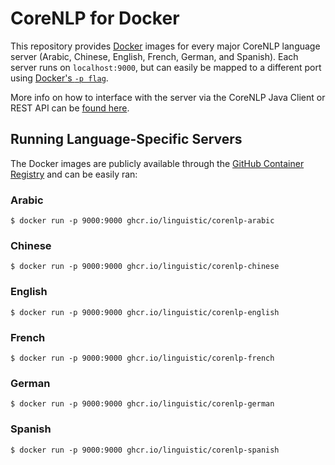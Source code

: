 # CoreNLP for Docker

This repository provides [Docker](https://docker.com) images for every major CoreNLP language server (Arabic, Chinese, English, French, German, and Spanish). Each server runs on `localhost:9000`, but can easily be mapped to a different port using [Docker's `-p flag`](https://docs.docker.com/config/containers/container-networking/#published-ports).

More info on how to interface with the server via the CoreNLP Java Client or REST API can be [found here](https://stanfordnlp.github.io/CoreNLP/corenlp-server.html).

## Running Language-Specific Servers

The Docker images are publicly available through the [GitHub Container Registry](ghcr.io) and can be easily ran:

### Arabic

```
$ docker run -p 9000:9000 ghcr.io/linguistic/corenlp-arabic
```

### Chinese

```
$ docker run -p 9000:9000 ghcr.io/linguistic/corenlp-chinese
```

### English

```
$ docker run -p 9000:9000 ghcr.io/linguistic/corenlp-english
```

### French

```
$ docker run -p 9000:9000 ghcr.io/linguistic/corenlp-french
```

### German

```
$ docker run -p 9000:9000 ghcr.io/linguistic/corenlp-german
```

### Spanish

```
$ docker run -p 9000:9000 ghcr.io/linguistic/corenlp-spanish
```
